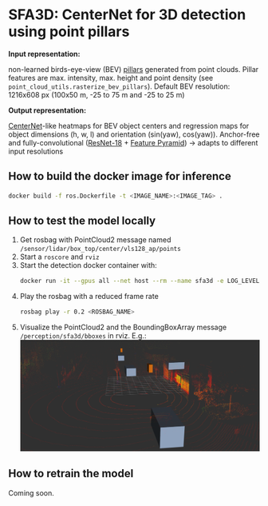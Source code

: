 # SFA3D: CenterNet for 3D detection using point pillars

**Input representation:** 

non-learned birds-eye-view (BEV) [pillars](https://arxiv.org/abs/1812.05784) generated from point clouds.
Pillar features are max. intensity, max. height and point density (see `point_cloud_utils.rasterize_bev_pillars`). Default BEV resolution: 1216x608 px (100x50 m, -25 to 75 m and -25 to 25 m)

**Output representation:** 

[CenterNet](https://arxiv.org/abs/1904.07850)-like heatmaps for BEV object centers and regression maps for object dimensions (h, w, l) and orientation (sin(yaw), cos(yaw)). Anchor-free and fully-convolutional ([ResNet-18](https://arxiv.org/abs/1512.03385) + [Feature Pyramid](https://arxiv.org/abs/1612.03144)) -> adapts to different input resolutions

## How to build the docker image for inference
```bash
docker build -f ros.Dockerfile -t <IMAGE_NAME>:<IMAGE_TAG> .
```

## How to test the model locally
1. Get rosbag with PointCloud2 message named `/sensor/lidar/box_top/center/vls128_ap/points`
2. Start a `roscore` and `rviz`
3. Start the detection docker container with: 
    ```bash
    docker run -it --gpus all --net host --rm --name sfa3d -e LOG_LEVEL 1 <IMAGE_NAME>:<IMAGE_TAG>
    ```
4. Play the rosbag with a reduced frame rate 
    ```bash
    rosbag play -r 0.2 <ROSBAG_NAME>
    ```
5. Visualize the PointCloud2 and the BoundingBoxArray message `/perception/sfa3d/bboxes` in rviz. E.g.:
<img src="./images/sfa3d_detections.png" width="500px"></img>

## How to retrain the model
Coming soon.

